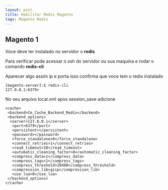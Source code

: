 ```yaml
---
layout: post
title: Habilitar Redis Magento
tags: Magento Redis
---
```

## Magento 1

Voce deve ter instalado no servidor o **redis**

Para verificar pode acessar o ssh do servidor ou sua maquina e rodar o comando **redis-cli**

Aparecer algo assim ip e porta isso confirma que voce tem o redis instalado

```
[magento-server]:$ redis-cli
127.0.0.1:6379>
```

No seu arquivo  local.xml apos session_save adicione

```
<cache>
 <backend>Cm_Cache_Backend_Redis</backend>
 <backend_options>
  <server>127.0.0.1</server>
   <port>6379</port>
   <persistent></persistent>
   <password></password>
   <force_standalone>0</force_standalone>
   <connect_retries>1</connect_retries>
   <read_timeout>10</read_timeout>
   <automatic_cleaning_factor>0</automatic_cleaning_factor>
   <compress_data>1</compress_data>
   <compress_tags>1</compress_tags>
   <compress_threshold>20480</compress_threshold>
   <compression_lib>gzip</compression_lib>
   <use_lua>0</use_lua>
 </backend_options>
</cache>
```
